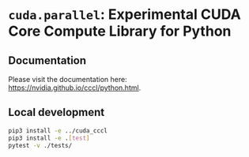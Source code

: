 # `cuda.parallel`: Experimental CUDA Core Compute Library for Python

## Documentation

Please visit the documentation here: https://nvidia.github.io/cccl/python.html.

## Local development

```bash
pip3 install -e ../cuda_cccl
pip3 install -e .[test]
pytest -v ./tests/
```
